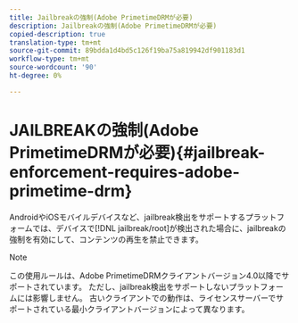 ```yaml
---
title: Jailbreakの強制(Adobe PrimetimeDRMが必要)
description: Jailbreakの強制(Adobe PrimetimeDRMが必要)
copied-description: true
translation-type: tm+mt
source-git-commit: 89bdda1d4bd5c126f19ba75a819942df901183d1
workflow-type: tm+mt
source-wordcount: '90'
ht-degree: 0%

---
```



# JAILBREAKの強制(Adobe PrimetimeDRMが必要){#jailbreak-enforcement-requires-adobe-primetime-drm}

AndroidやiOSモバイルデバイスなど、jailbreak検出をサポートするプラットフォームでは、デバイスで[!DNL jailbreak/root]が検出された場合に、jailbreakの強制を有効にして、コンテンツの再生を禁止できます。

>[!NOTE]
>
>この使用ルールは、Adobe PrimetimeDRMクライアントバージョン4.0以降でサポートされています。 ただし、jailbreak検出をサポートしないプラットフォームには影響しません。 古いクライアントでの動作は、ライセンスサーバーでサポートされている最小クライアントバージョンによって異なります。

